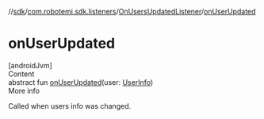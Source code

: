//[sdk](../../../index.md)/[com.robotemi.sdk.listeners](../index.md)/[OnUsersUpdatedListener](index.md)/[onUserUpdated](on-user-updated.md)



# onUserUpdated  
[androidJvm]  
Content  
abstract fun [onUserUpdated](on-user-updated.md)(user: [UserInfo](../../com.robotemi.sdk/-user-info/index.md))  
More info  


Called when users info was changed.

  



